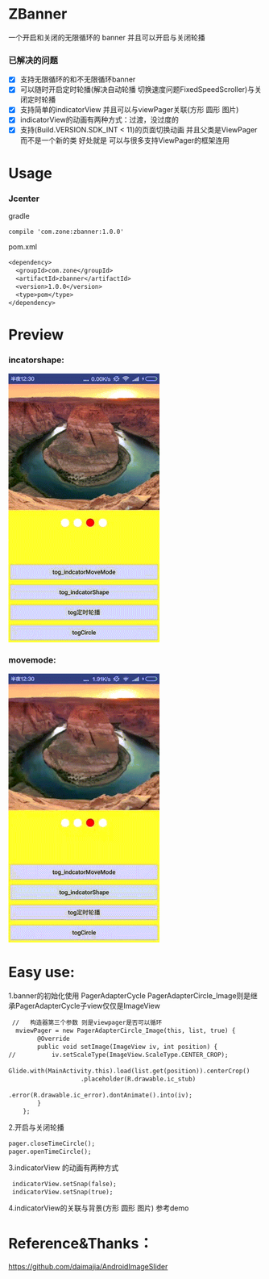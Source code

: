# ZBanner
一个开启和关闭的无限循环的 banner 并且可以开启与关闭轮播
### 已解决的问题
- [x] 支持无限循环的和不无限循环banner
- [x] 可以随时开启定时轮播(解决自动轮播 切换速度问题FixedSpeedScroller)与关闭定时轮播
- [x] 支持简单的indicatorView 并且可以与viewPager关联(方形 圆形 图片)
- [x] indicatorView的动画有两种方式：过渡，没过度的
- [x] 支持(Build.VERSION.SDK_INT < 11)的页面切换动画 并且父类是ViewPager 而不是一个新的类 
好处就是 可以与很多支持ViewPager的框架连用

# Usage

### Jcenter
gradle

    compile 'com.zone:zbanner:1.0.0'
pom.xml

    <dependency>
      <groupId>com.zone</groupId>
      <artifactId>zbanner</artifactId>
      <version>1.0.0</version>
      <type>pom</type>
    </dependency>
# Preview
### incatorshape:
![](./demo/shape.gif)
### movemode:
![](./demo/move.gif)

# Easy use:
1.banner的初始化使用 PagerAdapterCycle  PagerAdapterCircle_Image则是继承PagerAdapterCycle子view仅仅是ImageView
     
     //   构造器第三个参数 则是viewpager是否可以循环
      mviewPager = new PagerAdapterCircle_Image(this, list, true) {
            @Override
            public void setImage(ImageView iv, int position) {
    //          iv.setScaleType(ImageView.ScaleType.CENTER_CROP);
                Glide.with(MainActivity.this).load(list.get(position)).centerCrop()
                        .placeholder(R.drawable.ic_stub)
                        .error(R.drawable.ic_error).dontAnimate().into(iv);
            }
        };
  2.开启与关闭轮播
  
    pager.closeTimeCircle();
    pager.openTimeCircle();

3.indicatorView 的动画有两种方式
    
     indicatorView.setSnap(false);
     indicatorView.setSnap(true);
 
 4.indicatorView的关联与背景(方形 圆形 图片)
 参考demo
  

# Reference&Thanks：
https://github.com/daimajia/AndroidImageSlider

